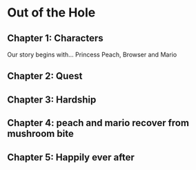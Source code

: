 # Out of the Hole

## Chapter 1: Characters

Our story begins with...
Princess Peach, Browser and Mario

## Chapter 2: Quest


## Chapter 3: Hardship


## Chapter 4: peach and mario recover from mushroom bite


## Chapter 5: Happily ever after

